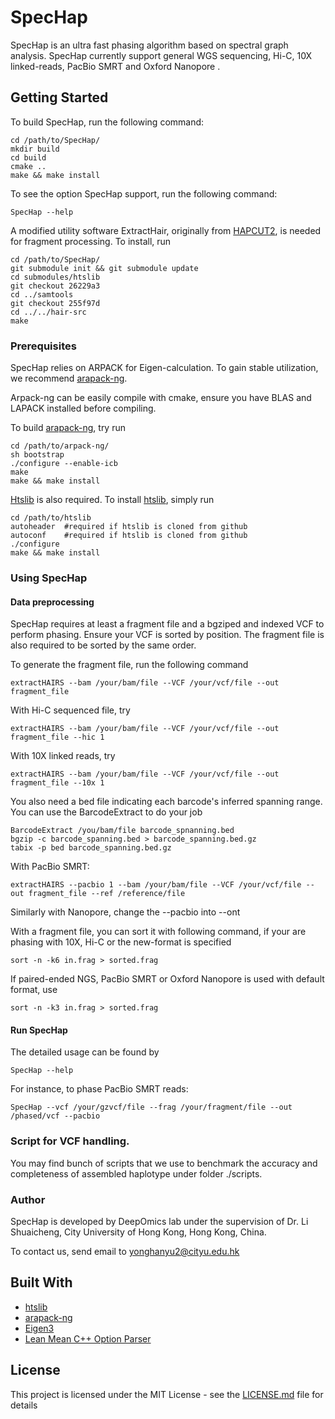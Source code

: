 # SpecHap

SpecHap is an ultra fast phasing algorithm based on spectral graph analysis. SpecHap currently support general WGS sequencing, Hi-C, 10X linked-reads, PacBio SMRT and Oxford Nanopore .


## Getting Started

To build SpecHap, run the following command:

```
cd /path/to/SpecHap/
mkdir build
cd build
cmake ..
make && make install
```

To see the option SpecHap support, run the following command:

```
SpecHap --help
```

A modified utility software ExtractHair, originally from [HAPCUT2](https://github.com/vibansal/HapCUT2), is needed for fragment processing. To install, run
```
cd /path/to/SpecHap/
git submodule init && git submodule update
cd submodules/htslib
git checkout 26229a3
cd ../samtools
git checkout 255f97d
cd ../../hair-src
make
```
### Prerequisites

SpecHap relies on ARPACK for Eigen-calculation. To gain stable utilization, we recommend [arapack-ng](https://github.com/opencollab/arpack-ng).

Arpack-ng can be easily compile with cmake, ensure you have BLAS and LAPACK installed before compiling.

To build [arapack-ng](https://github.com/opencollab/arpack-ng), try run
```
cd /path/to/arpack-ng/
sh bootstrap
./configure --enable-icb
make
make && make install
```

[Htslib](https://github.com/samtools/htslib) is also required. To install [htslib](https://github.com/samtools/htslib), simply run
```
cd /path/to/htslib
autoheader  #required if htslib is cloned from github
autoconf    #required if htslib is cloned from github
./configure
make && make install
```



### Using SpecHap

#### Data preprocessing
SpecHap requires at least a fragment file and a bgziped and indexed VCF to perform phasing. Ensure your VCF is sorted by position. The fragment file is also required to be sorted by the same order.

To generate the fragment file, run the following command
```
extractHAIRS --bam /your/bam/file --VCF /your/vcf/file --out fragment_file
``` 
With Hi-C sequenced file, try 
```
extractHAIRS --bam /your/bam/file --VCF /your/vcf/file --out fragment_file --hic 1
```
With 10X linked reads, try 
```
extractHAIRS --bam /your/bam/file --VCF /your/vcf/file --out fragment_file --10x 1
```
You also need a bed file indicating each barcode's inferred spanning range. You can use the BarcodeExtract to do your job
```
BarcodeExtract /you/bam/file barcode_spnanning.bed
bgzip -c barcode_spanning.bed > barcode_spanning.bed.gz
tabix -p bed barcode_spanning.bed.gz
```
With PacBio SMRT:
```
extractHAIRS --pacbio 1 --bam /your/bam/file --VCF /your/vcf/file --out fragment_file --ref /reference/file
```
Similarly with Nanopore, change the --pacbio into --ont  

With a fragment file, you can sort it with following command, if your are phasing with 10X, Hi-C or the new-format is specified 
```
sort -n -k6 in.frag > sorted.frag
```  
If paired-ended NGS, PacBio SMRT or Oxford Nanopore is used with default format, use
```
sort -n -k3 in.frag > sorted.frag
```

#### Run SpecHap
The detailed usage can be found by
```
SpecHap --help
```

For instance, to phase PacBio SMRT reads:
```
SpecHap --vcf /your/gzvcf/file --frag /your/fragment/file --out /phased/vcf --pacbio
```

### Script for VCF handling.
You may find bunch of scripts that we use to benchmark the accuracy and completeness of assembled haplotype under folder ./scripts. 

### Author
SpecHap is developed by DeepOmics lab under the supervision of Dr. Li Shuaicheng, City University of Hong Kong, Hong Kong, China.

To contact us, send email to [yonghanyu2@cityu.edu.hk](yonghanyu2@cityu.edu.hk)

## Built With

* [htslib](https://github.com/samtools/htslib)
* [arapack-ng](https://github.com/opencollab/arpack-ng)
* [Eigen3](https://eigen.tuxfamily.org/dox/)
* [Lean Mean C++ Option Parser](https://eigen.tuxfamily.org/dox/)

## License

This project is licensed under the MIT License - see the [LICENSE.md](LICENSE.md) file for details


